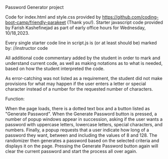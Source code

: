 Password Generator project

Code for index.html and style.css provided by https://github.com/coding-boot-camp/friendly-parakeet (Thank you!).
Starter javascript code provided by Farish Kashefinejad as part of early office hours for Wednesday, 10/18,2023.

Every single starter code line in script.js is (or at least should be) marked by: //instructor code

All additional code commentary added by the student in order to mark and understand current code, as well as making notations as to what is needed,
based on how the student interpreted the code.

As error-catching was not listed as a requirement, the student did not make provisions for what may happen if the user enters a letter or special character
instead of a number for the requested number of characters.

Function:

When the page loads, there is a dotted text box and a button listed as "Generate Password".  When the Generate Password button is pressed,
a number of popup windows appear in succession, asking if the user wants a password with uppercase letters, lowercase letters, special characters, and
numbers.  Finally, a popup requests that a user indicate how long of a password they want, between and including the values of 8 and 128.  The randomizer
then generates a password based on the selected criteria and displays it on the page.  Pressing the Generate Password button again will clear the current 
password and start the process all over again.
